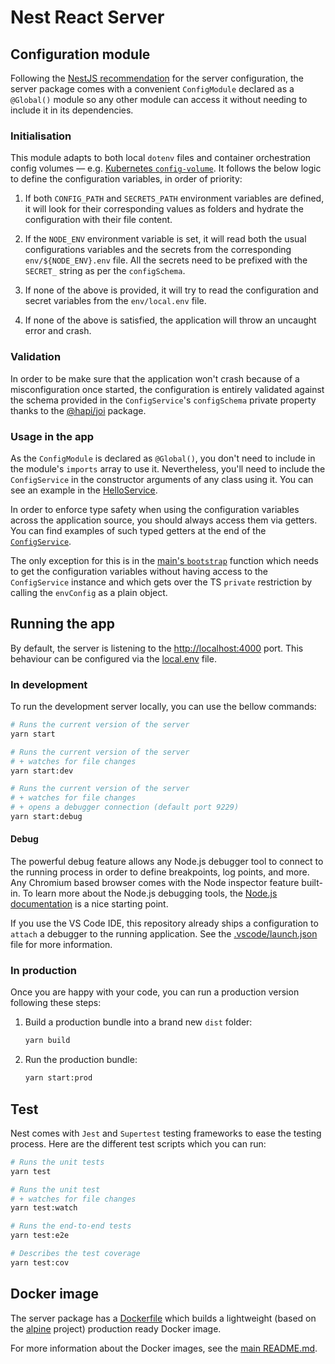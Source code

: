 # Nest React Server

## Configuration module

Following the [NestJS recommendation](https://docs.nestjs.com/techniques/configuration) for the server configuration,
the server package comes with a convenient `ConfigModule` declared as a `@Global()` module so any other module can
access it without needing to include it in its dependencies.

### Initialisation

This module adapts to both local `dotenv` files and container orchestration config volumes — e.g. [Kubernetes
`config-volume`](https://kubernetes.io/docs/tasks/configure-pod-container/configure-pod-configmap/). It follows the
below logic to define the configuration variables, in order of priority:

1. If both `CONFIG_PATH` and `SECRETS_PATH` environment variables are defined, it will look for their corresponding
   values as folders and hydrate the configuration with their file content.

2. If the `NODE_ENV` environment variable is set, it will read both the usual configurations variables and the secrets
   from the corresponding `env/${NODE_ENV}.env` file. All the secrets need to be prefixed with the `SECRET_` string as
   per the `configSchema`.

3. If none of the above is provided, it will try to read the configuration and secret variables from the `env/local.env`
   file.

4. If none of the above is satisfied, the application will throw an uncaught error and crash.

### Validation

In order to be make sure that the application won't crash because of a misconfiguration once started, the configuration
is entirely validated against the schema provided in the `ConfigService`'s `configSchema` private property thanks to
the [@hapi/joi](https://hapi.dev/module/joi/) package.

### Usage in the app

As the `ConfigModule` is declared as `@Global()`, you don't need to include in the module's `imports` array to use it.
Nevertheless, you'll need to include the `ConfigService` in the constructor arguments of any class using it. You can see
an example in the [HelloService](./src/modules/hello/hello.service.ts).

In order to enforce type safety when using the configuration variables across the application source, you should always
access them via getters. You can find examples of such typed getters at the end of the [
`ConfigService`](./src/config/config.service.ts).

The only exception for this is in the [main's `bootstrap`](./src/main.ts) function which needs to get the configuration
variables without having access to the `ConfigService` instance and which gets over the TS `private` restriction by
calling the `envConfig` as a plain object.

## Running the app

By default, the server is listening to the [http://localhost:4000](http://localhost:4000) port. This behaviour can be
configured via the [local.env](./env/local.env) file.

### In development

To run the development server locally, you can use the bellow commands:

```sh
# Runs the current version of the server
yarn start

# Runs the current version of the server
# + watches for file changes
yarn start:dev

# Runs the current version of the server
# + watches for file changes
# + opens a debugger connection (default port 9229)
yarn start:debug
```

#### Debug

The powerful debug feature allows any Node.js debugger tool to connect to the running process in order to define
breakpoints, log points, and more. Any Chromium based browser comes with the Node inspector feature built-in. To learn
more about the Node.js debugging tools,
the [Node.js documentation](https://nodejs.org/de/docs/guides/debugging-getting-started/) is a nice starting point.

If you use the VS Code IDE, this repository already ships a configuration to `attach` a debugger to the running
application. See the [.vscode/launch.json](../../.vscode/launch.json) file for more information.

### In production

Once you are happy with your code, you can run a production version following these steps:

1. Build a production bundle into a brand new `dist` folder:

   ```sh
   yarn build
   ```

2. Run the production bundle:

   ```sh
   yarn start:prod
   ```

## Test

Nest comes with `Jest` and `Supertest` testing frameworks to ease the testing process. Here are the different test
scripts which you can run:

```sh
# Runs the unit tests
yarn test

# Runs the unit test
# + watches for file changes
yarn test:watch

# Runs the end-to-end tests
yarn test:e2e

# Describes the test coverage
yarn test:cov
```

## Docker image

The server package has a [Dockerfile](./Dockerfile) which builds a lightweight (based on
the [alpine](https://alpinelinux.org/) project) production ready Docker image.

For more information about the Docker images, see the [main README.md](../../README.md#docker-images).
